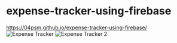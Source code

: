 # expense-tracker-using-firebase
https://04psm.github.io/expense-tracker-using-firebase/
![Expense Tracker](https://user-images.githubusercontent.com/66555692/92409005-d0c3ce80-f15c-11ea-8263-b24dbb5a1505.png)
![Expense Tracker 2](https://user-images.githubusercontent.com/66555692/92409007-d28d9200-f15c-11ea-9e2c-1737dba9948a.png)
